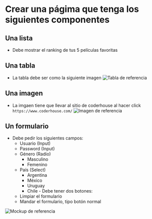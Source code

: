 # Crear una págima que tenga los siguientes componentes

## Una lista

   - Debe mostrar el ranking de tus 5 películas favoritas

## Una tabla

   - La tabla debe ser como la siguiente imagen
   ![Tabla de referencia](./tabla.png)

## Una imagen

   - La imgaen tiene que llevar al sitio de coderhouse al hacer click `https://www.coderhouse.com/`
   ![Imagen de referencia](./logo.png)

## Un formulario

   - Debe pedir los siguientes campos:
      - Usuario (Input)
      - Password (Input)
      - Género (Radio)
         - Masculino
         - Femenino
      - País (Select)
         - Argentina
         - México
         - Uruguay
         - Chile
    - Debe tener dos botones:
       - Limpiar el formulario
       - Mandar el formulario, tipo botón normal


![Mockup de referencia](./mockup.png)